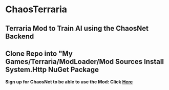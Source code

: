 # ChaosTerraria
Terraria Mod to Train AI using the ChaosNet Backend
---
**Clone Repo into "My Games/Terraria/ModLoader/Mod Sources**
**Install System.Http NuGet Package**
---
**Sign up for ChaosNet to be able to use the Mod: Click [Here](https://chaosnet.ai/)**
